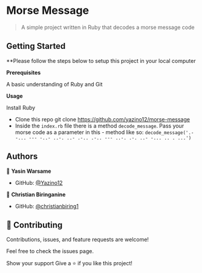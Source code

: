 # Morse Message

> A simple project written in Ruby that decodes a morse message code

## Getting Started

\*\*Please follow the steps below to setup this project in your local computer

**Prerequisites**

A basic understanding of Ruby and Git

**Usage**

Install Ruby

- Clone this repo git clone https://github.com/yazino12/morse-message
- Inside the `index.rb` file there is a method `decode_message`. Pass your morse code as a parameter in this - method like so: `decode_message('.- -... --- -..- ..-. ..- .-.. .-.. --- ..-. .-. ..- -... .. . ...')`

## Authors

👤 **Yasin Warsame**

- GitHub: [@Yazino12](https://github.com/Yazino12)

👤 **Christian Biringanine**

- GitHub: [@christianbiring1](https://github.com/christianbiring1)

## 🤝 Contributing

Contributions, issues, and feature requests are welcome!

Feel free to check the issues page.

Show your support
Give a ⭐️ if you like this project!
